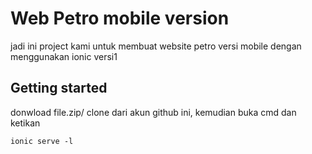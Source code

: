 # Web Petro mobile version
jadi ini project kami untuk membuat website petro versi mobile dengan menggunakan ionic versi1

## Getting started

donwload file.zip/ clone dari akun github ini, kemudian buka cmd dan ketikan


```
ionic serve -l
```


